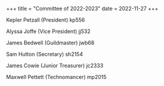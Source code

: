 +++
title = "Committee of 2022-2023"
date = 2022-11-27 
+++

Kepler Petzall (President)
kp556

Alyssa Joffe (Vice President)
jj532

James Bedwell (Guildmaster)
jwb68

Sam Hutton (Secretary)
sh2154

James Cowie (Junior Treasurer)
jc2333

Maxwell Pettett (Technomancer)
mp2015
